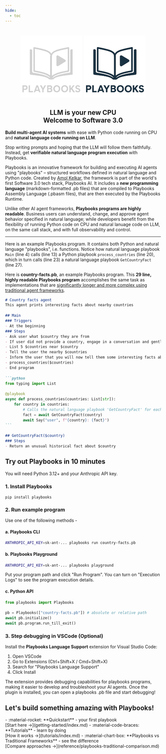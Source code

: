 ```yaml
---
hide:
  - toc
---
```

<div align="center">
   <h1>
   <picture>
      <img alt="Playbooks AI" src="assets/images/playbooks-logo-dark.png#gh-dark-mode-only" width=200 height=200>
      <img alt="Playbooks AI" src="assets/images/playbooks-logo.png#gh-light-mode-only" width=200 height=200>
   </picture>
  <h2 align="center">LLM is your new CPU<br/>Welcome to Software 3.0</h2>
</div>

**Build multi‑agent AI systems** with ease with Python code running on CPU and **natural language code running on LLM**.

Stop writing prompts and hoping that the LLM will follow them faithfully. Instead, get **verifiable natural language program execution** with Playbooks.

Playbooks is an innovative framework for building and executing AI agents using "playbooks" – structured workflows defined in natural language and Python code. Created by [Amol Kelkar](https://www.linkedin.com/in/amol-kelkar/), the framework is part of the world's first Software 3.0 tech stack, Playbooks AI. It includes a **new programming language** (markdown-formatted .pb files) that are compiled to Playbooks Assembly Language (.pbasm files), that are then executed by the Playbooks Runtime.

Unlike other AI agent frameworks, **Playbooks programs are highly readable**. Business users can understand, change, and approve agent behavior specified in natural language; while developers benefit from the flexibility of running Python code on CPU and natural lanuage code on LLM, on the same call stack, and with full observability and control.

---

Here is an example Playbooks program. It contains both Python and natural language "playbooks", i.e. functions. Notice how natural language playbook `Main` (line 4) calls (line 13) a Python playbook `process_countries` (line 20), which in turn calls (line 23) a natural language playbook `GetCountryFact` (line 27).

Here is **country-facts.pb**, an example Playbooks program. This **29 line, highly readable Playbooks program** accomplishes the same task as implementations that are [ significantly longer and more complex using traditional agent frameworks](reference/playbooks-traditional-comparison.md).
````markdown linenums="1" title="country-facts.pb"
# Country facts agent
This agent prints interesting facts about nearby countries

## Main
### Triggers
- At the beginning
### Steps
- Ask user what $country they are from
- If user did not provide a country, engage in a conversation and gently nudge them to provide a country
- List 5 $countries near $country
- Tell the user the nearby $countries
- Inform the user that you will now tell them some interesting facts about each of the countries
- process_countries($countries)
- End program

```python
from typing import List

@playbook
async def process_countries(countries: List[str]):
    for country in countries:
        # Calls the natural language playbook 'GetCountryFact' for each country
        fact = await GetCountryFact(country)
        await Say("user", f"{country}: {fact}")
```

## GetCountryFact($country)
### Steps
- Return an unusual historical fact about $country
````
## Try out Playbooks in 10 minutes
You will need Python 3.12+ and your Anthropic API key.

### 1. Install Playbooks
```
pip install playbooks
```

### 2. Run example program
Use one of the following methods -

#### a. Playbooks CLI
```bash
ANTHROPIC_API_KEY=sk-ant-... playbooks run country-facts.pb
```

#### b. Playbooks Playground
```bash
ANTHROPIC_API_KEY=sk-ant-... playbooks playground
```
Put your program path and click "Run Program". You can turn on "Execution Logs" to see the program execution details.

#### c. Python API
   ```python
   from playbooks import Playbooks

   pb = Playbooks(["country-facts.pb"]) # absolute or relative path
   await pb.initialize()
   await pb.program.run_till_exit()
   ```

### 3. Step debugging in VSCode (Optional)

Install the **Playbooks Language Support** extension for Visual Studio Code:

1. Open VSCode
2. Go to Extensions (Ctrl+Shift+X / Cmd+Shift+X)
3. Search for "Playbooks Language Support"
4. Click Install

The extension provides debugging capabilities for playbooks programs, making it easier to develop and troubleshoot your AI agents. Once the plugin is installed, you can open a playbooks .pb file and start debugging!

## Let's build something amazing with Playbooks!
<div class="grid cards" markdown>
- :material-rocket: **Quickstart** - your first playbook<br/>[Start here →](getting-started/index.md)
- :material-code-braces: **Tutorials** - learn by doing<br/>[How it works →](tutorials/index.md)
- :material-chart-box: **Playbooks vs Traditional Frameworks** - see the difference<br/>[Compare approaches →](reference/playbooks-traditional-comparison.md)
</div>
